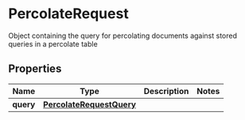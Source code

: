 

# PercolateRequest

Object containing the query for percolating documents against stored queries in a percolate table

## Properties

| Name | Type | Description | Notes |
|------------ | ------------- | ------------- | -------------|
|**query** | [**PercolateRequestQuery**](PercolateRequestQuery.md) |  |  |


